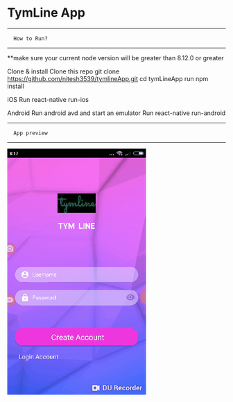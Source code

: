 # TymLine App

------------------------------------------------
      How to Run?
------------------------------------------------

**make sure your current node version will be greater than 8.12.0 or greater

Clone & install
   Clone this repo git clone https://github.com/nitesh3539/tymlineApp.git
   cd tymLineApp
   run npm install

iOS
   Run react-native run-ios

Android
   Run android avd and start an emulator
   Run react-native run-android

------------------------------------------------
      App preview
------------------------------------------------

![](tymLine_login.gif)